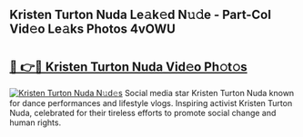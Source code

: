 ## Kristen Turton Nuda Le𝚊k𝚎d N𝚞𝚍e - Part-CoI Vid𝚎o Le𝚊ks Photos 4vOWU

# <h2><a href="http://fbcudz.evod.top/?m=Kristen+Turton+Nuda">🔗 👉🔴 Kristen Turton Nuda Vid𝚎o Ph𝚘t𝚘s</a></h2>

[![Kristen Turton Nuda N𝚞d𝚎s](https://i.imgur.com/8V9OHl7.gif)](http://fbcudz.evod.top/?m=Kristen+Turton+Nuda)
Social media star Kristen Turton Nuda known for dance performances and lifestyle vlogs. Inspiring activist Kristen Turton Nuda, celebrated for their tireless efforts to promote social change and human rights. 
